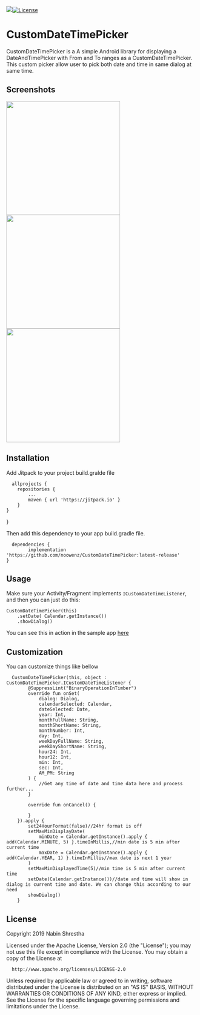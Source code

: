 [![](https://jitpack.io/v/noowenz/CustomDateTimePicker.svg)](https://jitpack.io/#noowenz/CustomDateTimePicker)[![License](https://img.shields.io/badge/License-Apache%202.0-blue.svg)](https://opensource.org/licenses/Apache-2.0)

# CustomDateTimePicker

CustomDateTimePicker is a A simple Android library for displaying a DateAndTimePicker with From and To ranges as a CustomDateTimePicker. This custom picker allow user to pick both date and time in same dialog at same time. 

## Screenshots

<img src="https://github.com/noowenz/CustomDateTimePicker/blob/master/art/customdatetimepickerbefore.png" width="300px" />
<img src="https://github.com/noowenz/CustomDateTimePicker/blob/master/art/customdatetimepickerbeforetime.png" width="300px" />
<img src="https://github.com/noowenz/CustomDateTimePicker/blob/master/art/customdatetimepickerafter.png" width="300px" />

## Installation

Add Jitpack to your project build.gralde file
      
      allprojects {
		repositories {
			...
			maven { url 'https://jitpack.io' }
		}
	}
}

Then add this dependency to your app build.gradle file.

      dependencies {
	        implementation 'https://github.com/noowenz/CustomDateTimePicker:latest-release'
	}

## Usage

Make sure your Activity/Fragment implements `ICustomDateTimeListener`, and then you 
can just do this:
      
	CustomDateTimePicker(this)
		.setDate( Calendar.getInstance())
		.showDialog()
		    
You can see this in action in the sample app [here](https://github.com/noowenz/CustomDateTimePicker/blob/master/sample/src/main/java/com/noowenz/customdatetimepicker/MainActivity.kt)

## Customization
      
You can customize things like bellow

	  CustomDateTimePicker(this, object : CustomDateTimePicker.ICustomDateTimeListener {
            @SuppressLint("BinaryOperationInTimber")
            override fun onSet(
                dialog: Dialog,
                calendarSelected: Calendar,
                dateSelected: Date,
                year: Int,
                monthFullName: String,
                monthShortName: String,
                monthNumber: Int,
                day: Int,
                weekDayFullName: String,
                weekDayShortName: String,
                hour24: Int,
                hour12: Int,
                min: Int,
                sec: Int,
                AM_PM: String
            ) {
                //Get any time of date and time data here and process further...
            }

            override fun onCancel() {
               
            }
        }).apply {
            set24HourFormat(false)//24hr format is off
            setMaxMinDisplayDate(
                minDate = Calendar.getInstance().apply { add(Calendar.MINUTE, 5) }.timeInMillis,//min date is 5 min after current time
                maxDate = Calendar.getInstance().apply { add(Calendar.YEAR, 1) }.timeInMillis//max date is next 1 year 
            )
            setMaxMinDisplayedTime(5)//min time is 5 min after current time
            setDate(Calendar.getInstance())//date and time will show in dialog is current time and date. We can change this according to our need
            showDialog()
        }

## License

Copyright 2019 Nabin Shrestha

   Licensed under the Apache License, Version 2.0 (the "License");
   you may not use this file except in compliance with the License.
   You may obtain a copy of the License at
         
      http://www.apache.org/licenses/LICENSE-2.0

   Unless required by applicable law or agreed to in writing, software
   distributed under the License is distributed on an "AS IS" BASIS,
   WITHOUT WARRANTIES OR CONDITIONS OF ANY KIND, either express or implied.
   See the License for the specific language governing permissions and
   limitations under the License.
